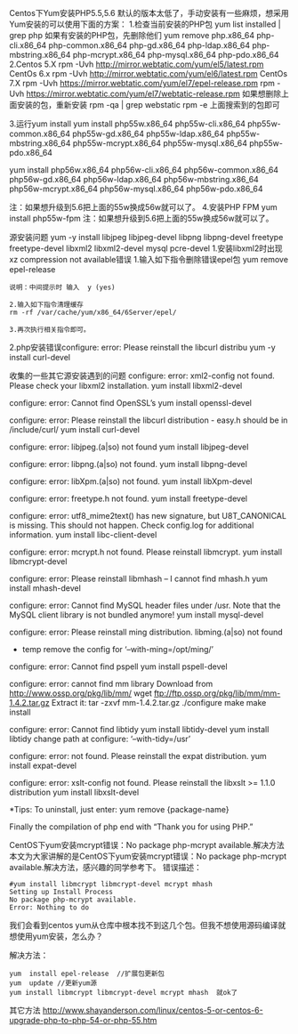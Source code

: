  Centos下Yum安装PHP5.5,5.6
默认的版本太低了，手动安装有一些麻烦，想采用Yum安装的可以使用下面的方案：
1.检查当前安装的PHP包
yum list installed | grep php
如果有安装的PHP包，先删除他们
 yum remove php.x86_64 php-cli.x86_64 php-common.x86_64 php-gd.x86_64 php-ldap.x86_64 php-mbstring.x86_64 php-mcrypt.x86_64 php-mysql.x86_64 php-pdo.x86_64
2.Centos 5.X
  rpm -Uvh http://mirror.webtatic.com/yum/el5/latest.rpm
  CentOs 6.x
  rpm -Uvh http://mirror.webtatic.com/yum/el6/latest.rpm
  CentOs 7.X
rpm -Uvh https://mirror.webtatic.com/yum/el7/epel-release.rpm
rpm -Uvh https://mirror.webtatic.com/yum/el7/webtatic-release.rpm
如果想删除上面安装的包，重新安装
rpm -qa | grep webstatic
rpm -e  上面搜索到的包即可

3.运行yum install
  yum install php55w.x86_64 php55w-cli.x86_64 php55w-common.x86_64 php55w-gd.x86_64 php55w-ldap.x86_64 php55w-mbstring.x86_64 php55w-mcrypt.x86_64 php55w-mysql.x86_64 php55w-pdo.x86_64

yum install php56w.x86_64 php56w-cli.x86_64 php56w-common.x86_64 php56w-gd.x86_64 php56w-ldap.x86_64 php56w-mbstring.x86_64 php56w-mcrypt.x86_64 php56w-mysql.x86_64 php56w-pdo.x86_64

注：如果想升级到5.6把上面的55w换成56w就可以了。
4.安装PHP FPM
yum install php55w-fpm
注：如果想升级到5.6把上面的55w换成56w就可以了。


源安装问题
yum -y install libjpeg libjpeg-devel libpng libpng-devel freetype freetype-devel libxml2 libxml2-devel mysql pcre-devel
1.安装libxml2时出现xz compression not available错误
    1.输入如下指令删除错误epel包
    yum remove epel-release

    说明：中间提示时 输入  y (yes)

    2.输入如下指令清理缓存
    rm -rf /var/cache/yum/x86_64/6Server/epel/

    3.再次执行相关指令即可。

2.php安装错误configure: error: Please reinstall the libcurl distribu
yum -y install curl-devel

收集的一些其它源安装遇到的问题
configure: error: xml2-config not found. Please check your libxml2 installation.
yum install libxml2-devel

configure: error: Cannot find OpenSSL’s
yum install openssl-devel

configure: error: Please reinstall the libcurl distribution -
easy.h should be in /include/curl/
yum install curl-devel

configure: error: libjpeg.(a|so) not found
yum install libjpeg-devel

configure: error: libpng.(a|so) not found.
yum install libpng-devel

configure: error: libXpm.(a|so) not found.
yum install libXpm-devel

configure: error: freetype.h not found.
yum install freetype-devel

configure: error: utf8_mime2text() has new signature, but U8T_CANONICAL is missing. This should not happen. Check config.log for additional information.
yum install libc-client-devel

configure: error: mcrypt.h not found. Please reinstall libmcrypt.
yum install libmcrypt-devel

configure: error: Please reinstall libmhash – I cannot find mhash.h
yum install mhash-devel

configure: error: Cannot find MySQL header files under /usr.
Note that the MySQL client library is not bundled anymore!
yum install mysql-devel

configure: error: Please reinstall ming distribution. libming.(a|so) not found
- temp remove the config for ‘–with-ming=/opt/ming/’

configure: error: Cannot find pspell
yum install pspell-devel

configure: error: cannot find mm library
Download from http://www.ossp.org/pkg/lib/mm/
wget ftp://ftp.ossp.org/pkg/lib/mm/mm-1.4.2.tar.gz
Extract it:  tar -zxvf mm-1.4.2.tar.gz
./configure
make
make install

configure: error: Cannot find libtidy
yum install libtidy-devel
yum install libtidy
change path at configure: ‘–with-tidy=/usr’

configure: error: not found. Please reinstall the expat distribution.
yum install expat-devel

configure: error: xslt-config not found. Please reinstall the libxslt >= 1.1.0 distribution
yum install libxslt-devel

*Tips: To uninstall, just enter:
yum remove {package-name}

Finally the compilation of php end with “Thank you for using PHP.”



CentOS下yum安装mcrypt错误：No package php-mcrypt available.解决方法
本文为大家讲解的是CentOS下yum安装mcrypt错误：No package php-mcrypt available.解决方法，感兴趣的同学参考下。
错误描述：

    #yum install libmcrypt libmcrypt-devel mcrypt mhash
    Setting up Install Process
    No package php-mcrypt available.
    Error: Nothing to do

我们会看到centos yum从仓库中根本找不到这几个包。但我不想使用源码编译就想使用yum安装，怎么办？

解决方法：

    yum  install epel-release  //扩展包更新包
    yum  update //更新yum源
    yum install libmcrypt libmcrypt-devel mcrypt mhash  就ok了


其它方法
http://www.shayanderson.com/linux/centos-5-or-centos-6-upgrade-php-to-php-54-or-php-55.htm

